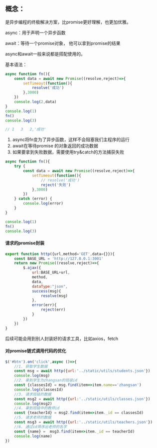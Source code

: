 ## 概念：

是异步编程的终极解决方案，比promise更好理解，也更加优雅。

async：用于声明一个异步函数

await：等待一个promise对象， 他可以拿到promise的结果

async和await一般来说都是搭配使用的。

基本语法：

```js
async function fn(){
    const data = await new Promise((resolve,reject)=>{
        setTimeout(function(){
            resolve('成功')
        },3000)
    })
    console.log(2,data) 
}
console.log(1)
fn()
console.log(3)

// 1   3   2,'成功'
```

1. async将fn变为了异步函数，这样不会阻塞我们主程序的运行
2. await在等待promise 的对象返回的成功数据
3. 如果要拿到失败数据，需要使用try&catch的方法捕获失败

```js
async function fn(){
    try {
        const data = await new Promise((resolve,reject)=>{
            setTimeout(function(){
                // resolve('成功')
                reject('失败')
            },3000)
        })
    } catch (error) {
        console.log(error)
    }
}

console.log(1)
fn()
console.log(3)
```

#### 请求的promise封装

```js
export function http({url,method='GET',data={}}){
    const BASE_URL = 'http://127.0.0.1:3001'
    return new Promise((resolve,reject)=>{
        $.ajax({
            url:BASE_URL+url,
            method,
            data,
            dataType:"json",
            success(msg){
                resolve(msg)
            },
            error(err){
                reject(err)
            }
        })
    })
}
```

后续可能会用到别人封装好的请求工具，比如axios，fetch

#### 对promise链式调用代码的优化

```js
$('#btn').on('click',async ()=>{
    //1. 获取学生数据
    const msg = await http({url:'../static/utils/students.json'})
    console.log(msg)
    //2. 拿到学生为zhangsan的班级id
    const {classesId} = msg.find(item=>item.name=='zhangsan')
    console.log(classesId)
    //3. 请求班级的数据
    const msg2 = await http({url:'../static/utils/classes.json'})
    console.log(msg2)
    //4. 拿到班级中的教师id
    const {teacherId} = msg2.find(item=>item._id == classesId)
    //5. 请求老师的数据
    const msg3 = await http({url:'../static/utils/teachers.json'})
    //6. 通过id筛序出老师的名字
    const {name} =  msg3.find(item=>item._id == teacherId)
    console.log(name)
})
```

